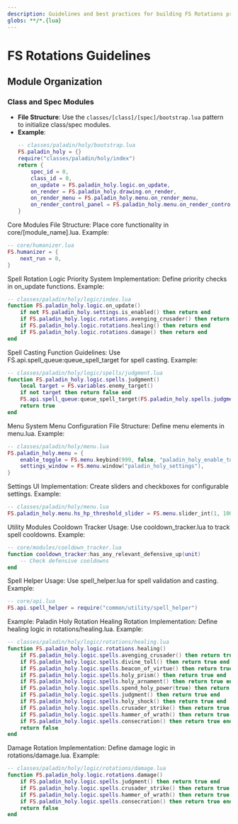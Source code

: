 ```yaml
---
description: Guidelines and best practices for building FS Rotations projects, including module organization, spell rotation logic, and real-world examples.
globs: **/*.{lua}
---
```


# FS Rotations Guidelines

## Module Organization
### Class and Spec Modules
- **File Structure**: Use the `classes/[class]/[spec]/bootstrap.lua` pattern to initialize class/spec modules.
- **Example**:
  ```lua
  -- classes/paladin/holy/bootstrap.lua
  FS.paladin_holy = {}
  require("classes/paladin/holy/index")
  return {
      spec_id = 0,
      class_id = 0,
      on_update = FS.paladin_holy.logic.on_update,
      on_render = FS.paladin_holy.drawing.on_render,
      on_render_menu = FS.paladin_holy.menu.on_render_menu,
      on_render_control_panel = FS.paladin_holy.menu.on_render_control_panel
  }
  ```
Core Modules
File Structure: Place core functionality in core/[module_name].lua.
Example:
```lua
-- core/humanizer.lua
FS.humanizer = {
    next_run = 0,
}
```
Spell Rotation Logic
Priority System
Implementation: Define priority checks in on_update functions.
Example:
```lua
-- classes/paladin/holy/logic/index.lua
function FS.paladin_holy.logic.on_update()
    if not FS.paladin_holy.settings.is_enabled() then return end
    if FS.paladin_holy.logic.rotations.avenging_crusader() then return end
    if FS.paladin_holy.logic.rotations.healing() then return end
    if FS.paladin_holy.logic.rotations.damage() then return end
end
```
Spell Casting
Function Guidelines: Use FS.api.spell_queue:queue_spell_target for spell casting.
Example:
```lua
-- classes/paladin/holy/logic/spells/judgment.lua
function FS.paladin_holy.logic.spells.judgment()
    local target = FS.variables.enemy_target()
    if not target then return false end
    FS.api.spell_queue:queue_spell_target(FS.paladin_holy.spells.judgment, target, 1)
    return true
end
```
Menu System
Menu Configuration
File Structure: Define menu elements in menu.lua.
Example:
```lua
-- classes/paladin/holy/menu.lua
FS.paladin_holy.menu = {
    enable_toggle = FS.menu.keybind(999, false, "paladin_holy_enable_toggle"),
    settings_window = FS.menu.window("paladin_holy_settings"),
}
```
Settings UI
Implementation: Create sliders and checkboxes for configurable settings.
Example:
```lua
-- classes/paladin/holy/menu.lua
FS.paladin_holy.menu.hs_hp_threshold_slider = FS.menu.slider_int(1, 100, 85, "paladin_holy_hs_hp_threshold_slider")
```
Utility Modules
Cooldown Tracker
Usage: Use cooldown_tracker.lua to track spell cooldowns.
Example:
```lua
-- core/modules/cooldown_tracker.lua
function cooldown_tracker:has_any_relevant_defensive_up(unit)
    -- Check defensive cooldowns
end
```
Spell Helper
Usage: Use spell_helper.lua for spell validation and casting.
Example:
```lua
-- core/api.lua
FS.api.spell_helper = require("common/utility/spell_helper")
```
Example: Paladin Holy Rotation
Healing Rotation
Implementation: Define healing logic in rotations/healing.lua.
Example:
```lua
-- classes/paladin/holy/logic/rotations/healing.lua
function FS.paladin_holy.logic.rotations.healing()
    if FS.paladin_holy.logic.spells.avenging_crusader() then return true end
    if FS.paladin_holy.logic.spells.divine_toll() then return true end
    if FS.paladin_holy.logic.spells.beacon_of_virtue() then return true end
    if FS.paladin_holy.logic.spells.holy_prism() then return true end
    if FS.paladin_holy.logic.spells.holy_arnament() then return true end
    if FS.paladin_holy.logic.spells.spend_holy_power(true) then return true end
    if FS.paladin_holy.logic.spells.judgment() then return true end
    if FS.paladin_holy.logic.spells.holy_shock() then return true end
    if FS.paladin_holy.logic.spells.crusader_strike() then return true end
    if FS.paladin_holy.logic.spells.hammer_of_wrath() then return true end
    if FS.paladin_holy.logic.spells.consecration() then return true end
    return false
end
```
Damage Rotation
Implementation: Define damage logic in rotations/damage.lua.
Example:
```lua
-- classes/paladin/holy/logic/rotations/damage.lua
function FS.paladin_holy.logic.rotations.damage()
    if FS.paladin_holy.logic.spells.judgment() then return true end
    if FS.paladin_holy.logic.spells.crusader_strike() then return true end
    if FS.paladin_holy.logic.spells.hammer_of_wrath() then return true end
    if FS.paladin_holy.logic.spells.consecration() then return true end
    return false
end
```